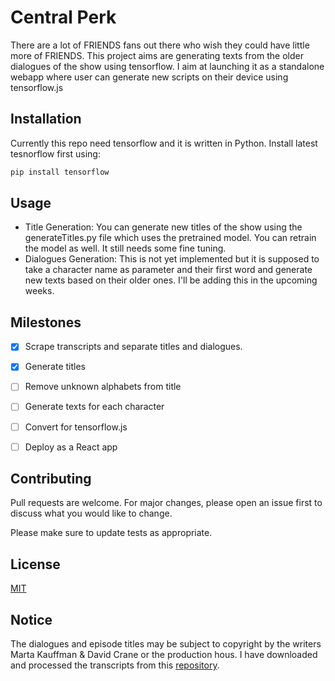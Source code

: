 # Central Perk

There are a lot of FRIENDS fans out there who wish they could have little more of FRIENDS. This project aims are generating texts from the older dialogues of the show using tensorflow. I aim at launching it as a standalone webapp where user can generate new scripts on their device using tensorflow.js 

## Installation

Currently this repo need tensorflow and it is written in Python. Install latest tesnorflow first using:
```bash
pip install tensorflow
```

## Usage

- Title Generation: You can generate new titles of the show using the generateTitles.py file which uses the pretrained model. You can retrain the model as well. It still needs some fine tuning.
- Dialogues Generation: This is not yet implemented but it is supposed to take a character name as parameter and their first word and generate new texts based on their older ones. I'll be adding this in the upcoming weeks.

## Milestones

- [x] Scrape transcripts and separate titles and dialogues.
- [x] Generate titles
- [ ] Remove unknown alphabets from title
- [ ] Generate texts for each character
- [ ] Convert for tensorflow.js
- [ ] Deploy as a React app


## Contributing
Pull requests are welcome. For major changes, please open an issue first to discuss what you would like to change.

Please make sure to update tests as appropriate.

## License
[MIT](https://choosealicense.com/licenses/mit/)

## Notice
The dialogues and episode titles may be subject to copyright by the writers Marta Kauffman & David Crane or the production hous. I have downloaded and processed the transcripts from this [repository](https://github.com/puneeth019/FRIENDS).
